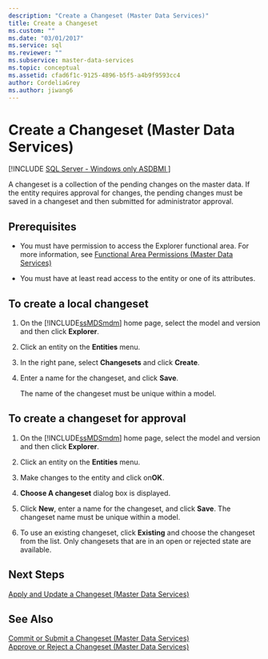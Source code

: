 ```yaml
---
description: "Create a Changeset (Master Data Services)"
title: Create a Changeset
ms.custom: ""
ms.date: "03/01/2017"
ms.service: sql
ms.reviewer: ""
ms.subservice: master-data-services
ms.topic: conceptual
ms.assetid: cfad6f1c-9125-4896-b5f5-a4b9f9593cc4
author: CordeliaGrey
ms.author: jiwang6
---
```

# Create a Changeset (Master Data Services)

[!INCLUDE [SQL Server - Windows only ASDBMI  ](../includes/applies-to-version/sql-windows-only-asdbmi.md)]

  A changeset is a collection of the pending changes on the master data. If the entity requires approval for changes, the pending changes must be saved in a changeset and then submitted for administrator approval.  
  
## Prerequisites  
  
-   You must have permission to access the Explorer functional area. For more information, see [Functional Area Permissions &#40;Master Data Services&#41;](../master-data-services/functional-area-permissions-master-data-services.md)  
  
-   You must have at least read access to the entity or one of its attributes.  
  
## To create a local changeset  
  
1.  On the [!INCLUDE[ssMDSmdm](../includes/ssmdsmdm-md.md)] home page, select  the model and version and then click **Explorer**.  
  
2.  Click an entity on the **Entities** menu.  
  
3.  In the right pane, select **Changesets** and click **Create**.  
  
4.  Enter a name for the changeset, and click **Save**.  
  
     The name of the changeset must be unique within a model.  
  
## To create a changeset for approval  
  
1.  On the [!INCLUDE[ssMDSmdm](../includes/ssmdsmdm-md.md)] home page, select  the model and version and then click **Explorer**.  
  
2.  Click an entity on the **Entities** menu.  
  
3.  Make changes to the entity and click on**OK**.  
  
4.  **Choose A changeset** dialog box is displayed.  
  
5.  Click **New**, enter a name for the changeset, and click **Save**. The changeset name must be unique within a model.  
  
6.  To use  an existing changeset, click **Existing** and choose the changeset from the list. Only changesets that are in an open or rejected state are available.  
  
## Next Steps  
 [Apply and Update a Changeset &#40;Master Data Services&#41;](../master-data-services/apply-and-update-a-changeset-master-data-services.md)  
  
## See Also  
 [Commit or Submit a Changeset &#40;Master Data Services&#41;](../master-data-services/commit-or-submit-a-changeset-master-data-services.md)   
 [Approve or Reject a Changeset &#40;Master Data Services&#41;](../master-data-services/approve-or-reject-a-changeset-master-data-services.md)  
  
  
